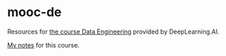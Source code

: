 # mooc-de

Resources for [the course Data Engineering](https://www.deeplearning.ai/courses/data-engineering/) provided by DeepLearning.AI.

[My notes](https://dinhanhthi.com/tag/mooc-de/) for this course.